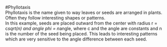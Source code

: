 #Phyllotaxis  
Phyllotaxis is the name given to way leaves or seeds are arranged in plants. Often they follow interesting shapes or patterns.  
In this example, seeds are placed outward from the center with radius r = c*sqrt(n) and angle phi = n*angle, where c and the angle are constants and n is the number of the seed being placed. This leads to interesting patterns which are very sensitive to the angle difference between each seed.  
